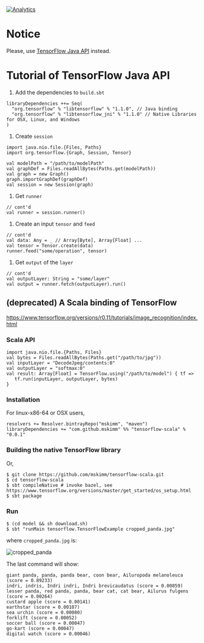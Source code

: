 [![Analytics](https://ga-beacon.appspot.com/UA-98128111-1/tensorflow-scala)](https://github.com/igrigorik/ga-beacon)

# Notice

Please, use [TensorFlow Java API](https://www.tensorflow.org/api_docs/java/reference/org/tensorflow/package-summary) instead.

# Tutorial of TensorFlow Java API

1. Add the dependencies to `build.sbt`
```
libraryDependencies ++= Seq(
  "org.tensorflow" % "libtensorflow" % "1.1.0", // Java binding
  "org.tensorflow" % "libtensorflow_jni" % "1.1.0" // Native Libraries for OSX, Linux, and Windows
)
```
1. Create `session`
```
import java.nio.file.{Files, Paths}
import org.tensorflow.{Graph, Session, Tensor}

val modelPath = "/path/to/modelPath"
val graphDef = Files.readAllBytes(Paths.get(modelPath))
val graph = new Graph()
graph.importGraphDef(graphDef)
val session = new Session(graph)
```
1. Get `runner`
```
// cont'd
val runner = session.runner()
```
1. Create an input `tensor` and `feed`
```
// cont'd
val data: Any = _ // Array[Byte], Array[Float] ...
val tensor = Tensor.create(data)
runner.feed("some/operation", tensor)
```
1. Get `output` of the `layer`
```
// cont'd
val outputLayer: String = "some/layer"
val output = runner.fetch(outputLayer).run()
```

## (deprecated) A Scala binding of TensorFlow 

https://www.tensorflow.org/versions/r0.11/tutorials/image_recognition/index.html

### Scala API 

    import java.nio.file.{Paths, Files}
    val bytes = Files.readAllBytes(Paths.get("/path/to/jpg"))
    val inputLayer = "DecodeJpeg/contents:0"
    val outputLayer = "softmax:0"
    val result: Array[Float] = TensorFlow.using("/path/to/model") { tf =>
       tf.run(inputLayer, outputLayer, bytes)
    }

### Installation
For linux-x86-64 or OSX users,

    resolvers += Resolver.bintrayRepo("mskimm", "maven")
    libraryDependencies += "com.github.mskimm" %% "tensorflow-scala" % "0.0.1"

### Building the native TensorFlow library
Or,

    $ git clone https://github.com/mskimm/tensorflow-scala.git
    $ cd tensorflow-scala
    $ sbt compileNative # invoke bazel, see https://www.tensorflow.org/versions/master/get_started/os_setup.html
    $ sbt package
    
### Run

    $ (cd model && sh download.sh)
    $ sbt "runMain tensorflow.TensorFlowExample cropped_panda.jpg"
  
where `cropped_panda.jpg` is:

![cropped_panda](https://raw.githubusercontent.com/mskimm/tensorflow-scala/master/cropped_panda.jpg)

The last command will show:

    giant panda, panda, panda bear, coon bear, Ailuropoda melanoleuca (score = 0.89233)
    indri, indris, Indri indri, Indri brevicaudatus (score = 0.00859)
    lesser panda, red panda, panda, bear cat, cat bear, Ailurus fulgens (score = 0.00264)
    custard apple (score = 0.00141)
    earthstar (score = 0.00107)
    sea urchin (score = 0.00080)
    forklift (score = 0.00052)
    soccer ball (score = 0.00047)
    go-kart (score = 0.00047)
    digital watch (score = 0.00046)
